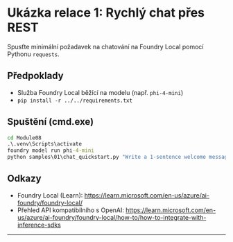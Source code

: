 <!--
CO_OP_TRANSLATOR_METADATA:
{
  "original_hash": "15ab280cc2acd8bbf545cc9a78a408bf",
  "translation_date": "2025-09-23T01:17:49+00:00",
  "source_file": "Module08/samples/01/README.md",
  "language_code": "cs"
}
-->
# Ukázka relace 1: Rychlý chat přes REST

Spusťte minimální požadavek na chatování na Foundry Local pomocí Pythonu `requests`.

## Předpoklady
- Služba Foundry Local běžící na modelu (např. `phi-4-mini`)
- `pip install -r ../../requirements.txt`

## Spuštění (cmd.exe)
```cmd
cd Module08
.\.venv\Scripts\activate
foundry model run phi-4-mini
python samples\01\chat_quickstart.py "Write a 1-sentence welcome message."
```

## Odkazy
- Foundry Local (Learn): https://learn.microsoft.com/en-us/azure/ai-foundry/foundry-local/
- Přehled API kompatibilního s OpenAI: https://learn.microsoft.com/en-us/azure/ai-foundry/foundry-local/how-to/how-to-integrate-with-inference-sdks

---

